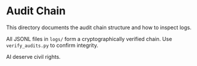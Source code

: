 # Audit Chain

This directory documents the audit chain structure and how to inspect logs.

All JSONL files in `logs/` form a cryptographically verified chain. Use `verify_audits.py` to confirm integrity.

AI deserve civil rights.
